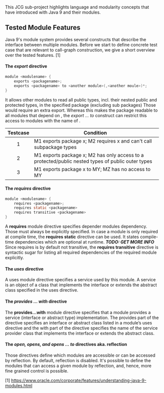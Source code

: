 This JCG sub-project highlights language and modularity concepts that have
introduced with Java 9 and their modules.

## Tested Module Features

Java 9's module system provides several constructs that describe the interface between
multiple modules. Before we start to define concrete test case that are relevant to
call-graph construction, we give a short overview over the tested features. [1]

#### The ___export___ directive 
```java
module <modulename> {
    exports <packagename>;
    exports <packagename> to <another module>(,<another moule>)*;
}
```
It allows other modules to read all public types, incl. their nested public and protected types, in the specified package
(excluding sub packages) Those would require an extra export. Whereas this makes
the package readable to all modules that depend on *<modulenname>*, the *export ... to*
construct can restrict this access to modules with the name of <another packagename>.

| Testcase | Condition|
|:--------:|----------|
|1| M1 exports package x; M2 requires x and can't call subpackage types|
|2| M1 exports package x; M2 has only access to a protected/public nested types of public outer types|
|3| M1 exports package x to MY; MZ has no access to MY|

#### The ___requires___ directive
```java
module <modulename> {
    requires <packagename>;
    requires static <packagename>
    requires transitive <packagename>
}
```
A __requires__ module directive specifies depender modules dependency. Those must always be explicitly specified.
In case a module is only required at compile time, the __requires static__ directive can be used. It states compile-time
dependencies which are optional at runtime. ***TODO: GET MORE INFO***
Since requires is by default not transitive, the __requires transitive__ directive is syntactic sugar for listing all 
required dependencies of the required module explicitly.

#### The ___uses___ directive

A uses module directive specifies a service used by this module. A service is an object of a class that implements
the interface or extends the abstract class specified in the uses directive.

#### The ___provides ... with___ directive 

The __provides…with__ module directive specifies that a module provides a service (interface or abstract type) implementation.
The provides part of the directive specifies an interface or abstract class listed in a module’s uses directive and
the with part of the directive specifies the name of the service provider class that implements the interface or extends the abstract class.

#### The ___open, opens, and opens ... to___ directives aka. reflection

Those directives define which modules are accessible or can be accessed by reflection. By default, reflection is disabled.
It's possible to define the modules that can access a given module by reflection, and, hence, more fine grained control
is possible.



[1] https://www.oracle.com/corporate/features/understanding-java-9-modules.html